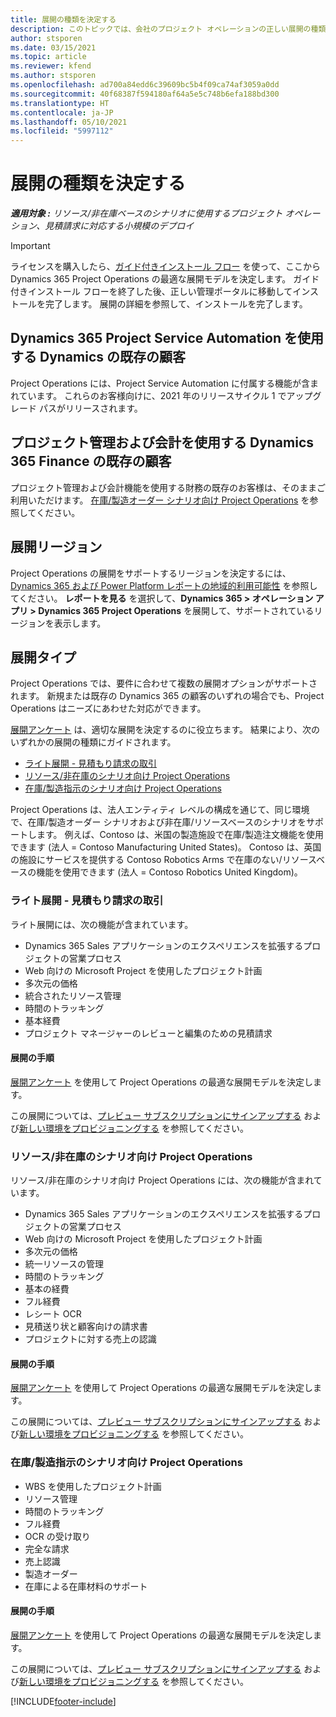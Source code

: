 ```yaml
---
title: 展開の種類を決定する
description: このトピックでは、会社のプロジェクト オペレーションの正しい展開の種類を決定するのに役立つ情報を提供します。
author: stsporen
ms.date: 03/15/2021
ms.topic: article
ms.reviewer: kfend
ms.author: stsporen
ms.openlocfilehash: ad700a84edd6c39609bc5b4f09ca74af3059a0dd
ms.sourcegitcommit: 40f68387f594180af64a5e5c748b6efa188bd300
ms.translationtype: HT
ms.contentlocale: ja-JP
ms.lasthandoff: 05/10/2021
ms.locfileid: "5997112"
---
```

# <a name="determine-your-deployment-type"></a>展開の種類を決定する

_**適用対象 :** リソース/非在庫ベースのシナリオに使用するプロジェクト オペレーション、見積請求に対応する小規模のデプロイ_

> [!IMPORTANT]
> ライセンスを購入したら、[ガイド付きインストール フロー](https://aka.ms/provisionprojectoperations) を使って、ここから Dynamics 365 Project Operations の最適な展開モデルを決定します。
> ガイド付きインストール フローを終了した後、正しい管理ポータルに移動してインストールを完了します。 展開の詳細を参照して、インストールを完了します。


## <a name="existing-customers-of-dynamics-using-dynamics-365-project-service-automation"></a>Dynamics 365 Project Service Automation を使用する Dynamics の既存の顧客
Project Operations には、Project Service Automation に付属する機能が含まれています。 これらのお客様向けに、2021 年のリリースサイクル 1 でアップグレード パスがリリースされます。

## <a name="existing-customers-of-dynamics-365-finance-using-project-management-and-accounting"></a>プロジェクト管理および会計を使用する Dynamics 365 Finance の既存の顧客 

プロジェクト管理および会計機能を使用する財務の既存のお客様は、そのままご利用いただけます。 [在庫/製造オーダー シナリオ向け Project Operations](#pma) を参照してください。


## <a name="deployment-regions"></a>展開リージョン
Project Operations の展開をサポートするリージョンを決定するには、[Dynamics 365 および Power Platform レポートの地域的利用可能性](https://dynamics.microsoft.com/en-us/geographic-availability/) を参照してください。 **レポートを見る** を選択して、**Dynamics 365 > オペレーション アプリ > Dynamics 365 Project Operations** を展開して、サポートされているリージョンを表示します。

## <a name="deployment-types"></a>展開タイプ
Project Operations では、要件に合わせて複数の展開オプションがサポートされます。 新規または既存の Dynamics 365 の顧客のいずれの場合でも、Project Operations はニーズにあわせた対応ができます。

[展開アンケート](https://aka.ms/provisionprojectoperations) は、適切な展開を決定するのに役立ちます。 結果により、次のいずれかの展開の種類にガイドされます。

- [ライト展開 - 見積もり請求の取引](#lite)
- [リソース/非在庫のシナリオ向け Project Operations](#integrated)
- [在庫/製造指示のシナリオ向け Project Operations](#pma)

Project Operations は、法人エンティティ レベルの構成を通じて、同じ環境で、在庫/製造オーダー シナリオおよび非在庫/リソースベースのシナリオをサポートします。 例えば、Contoso は、米国の製造施設で在庫/製造注文機能を使用できます (法人 = Contoso Manufacturing United States)。 Contoso は、英国の施設にサービスを提供する Contoso Robotics Arms で在庫のない/リソースベースの機能を使用できます (法人 = Contoso Robotics United Kingdom)。

### <a name="lite-deployment---deal-to-proforma-invoicing"></a><a  name="lite"></a>ライト展開 - 見積もり請求の取引

ライト展開には、次の機能が含まれています。

- Dynamics 365 Sales アプリケーションのエクスペリエンスを拡張するプロジェクトの営業プロセス
- Web 向けの Microsoft Project を使用したプロジェクト計画
- 多次元の価格
- 統合されたリソース管理
- 時間のトラッキング
- 基本経費
- プロジェクト マネージャーのレビューと編集のための見積請求 

#### <a name="deployment-steps"></a>展開の手順
[展開アンケート](https://aka.ms/provisionprojectoperations) を使用して Project Operations の最適な展開モデルを決定します。

この展開については、[プレビュー サブスクリプションにサインアップする](lite-preview-subscription-sign-up.md) および[新しい環境をプロビジョニングする](lite-deployment.md) を参照してください。 


### <a name="project-operations-for-resourcenon-stocked-scenarios"></a><a name="integrated"></a>リソース/非在庫のシナリオ向け Project Operations
リソース/非在庫のシナリオ向け Project Operations には、次の機能が含まれています。
 
- Dynamics 365 Sales アプリケーションのエクスペリエンスを拡張するプロジェクトの営業プロセス
- Web 向けの Microsoft Project を使用したプロジェクト計画
- 多次元の価格
- 統一リソースの管理
- 時間のトラッキング
- 基本の経費
- フル経費
- レシート OCR
- 見積送り状と顧客向けの請求書 
- プロジェクトに対する売上の認識

#### <a name="deployment-steps"></a>展開の手順
[展開アンケート](https://aka.ms/provisionprojectoperations) を使用して Project Operations の最適な展開モデルを決定します。

この展開については、[プレビュー サブスクリプションにサインアップする](resource-sign-up-preview-subscription.md) および[新しい環境をプロビジョニングする](resource-provision-new-environment.md) を参照してください。 


### <a name="project-operations-for-stockedproduction-order-scenarios"></a><a name="pma"></a>在庫/製造指示のシナリオ向け Project Operations

- WBS を使用したプロジェクト計画
- リソース管理
- 時間のトラッキング
- フル経費
- OCR の受け取り
- 完全な請求
- 売上認識
- 製造オーダー
- 在庫による在庫材料のサポート

#### <a name="deployment-steps"></a>展開の手順
[展開アンケート](https://aka.ms/provisionprojectoperations) を使用して Project Operations の最適な展開モデルを決定します。

この展開については、[プレビュー サブスクリプションにサインアップする](/dynamics365/fin-ops-core/dev-itpro/dev-tools/sign-up-preview-subscription?toc=%2fdynamics365%2ffinance%2ftoc.json) および[新しい環境をプロビジョニングする](/dynamics365/fin-ops-core/dev-itpro/deployment/deploy-demo-environment?toc=%2fdynamics365%2ffinance%2ftoc.json) を参照してください。 



[!INCLUDE[footer-include](../includes/footer-banner.md)]
